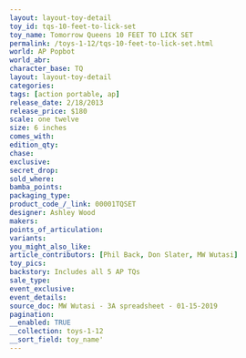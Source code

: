 ```yaml
---
layout: layout-toy-detail 
toy_id: tqs-10-feet-to-lick-set
toy_name: Tomorrow Queens 10 FEET TO LICK SET
permalink: /toys-1-12/tqs-10-feet-to-lick-set.html
world: AP Popbot
world_abr: 
character_base: TQ
layout: layout-toy-detail
categories: 
tags: [action portable, ap] 
release_date: 2/18/2013
release_price: $180 
scale: one twelve
size: 6 inches
comes_with: 
edition_qty: 
chase: 
exclusive: 
secret_drop: 
sold_where: 
bamba_points: 
packaging_type: 
product_code_/_link: 00001TQSET
designer: Ashley Wood
makers: 
points_of_articulation: 
variants: 
you_might_also_like: 
article_contributors: [Phil Back, Don Slater, MW Wutasi]
toy_pics: 
backstory: Includes all 5 AP TQs
sale_type: 
event_exclusive: 
event_details: 
source_doc: MW Wutasi - 3A spreadsheet - 01-15-2019
pagination: 
__enabled: TRUE
__collection: toys-1-12
__sort_field: toy_name'
---
```

